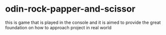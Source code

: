 # odin-rock-papper-and-scissor
this is game that is played in the console and it is aimed to provide the great foundation on how to approach project in real world
